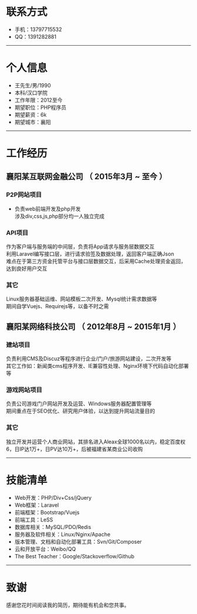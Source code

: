 # 联系方式

- 手机：13797715532
- QQ：1391282881

---

# 个人信息

 - 王先生/男/1990 
 - 本科/汉口学院 
 - 工作年限：2012至今
 - 期望职位：PHP程序员
 - 期望薪资：6k
 - 期望城市：襄阳

---

# 工作经历

## 襄阳某互联网金融公司 （ 2015年3月 ~ 至今 ）

### P2P网站项目

- 负责web前端开发及php开发  
涉及div,css,js,php部分均一人独立完成


### API项目 

作为客户端与服务端的中间层，负责将App请求与服务层数据交互  
利用Laravel编写接口层，进行请求验签及数据处理，返回客户端正确Json  
难点在于第三方资金托管平台与接口层数据交互，后采用Cache处理资金返回，达到良好用户交互


### 其它

Linux服务器基础运维、网站模板二次开发、Mysql统计需求数据等  
期间自学Vuejs、Requirejs等，以备不时之需

 
## 襄阳某网络科技公司 （ 2012年8月 ~ 2015年1月 ）

### 建站项目 

负责利用CMS及Discuz等程序进行企业/门户/旅游网站建设，二次开发等  
其它工作如：新闻类cms程序开发、IE兼容性处理、Nginx环境下代码自动化部署等


### 游戏网站项目 

负责公司游戏门户网站开发及运营、Windows服务器配置管理等  
期间重点在于SEO优化、研究用户体验，以达到提升网站流量目的


### 其它

独立开发并运营个人商业网站，其排名进入Aleax全球1000名以内，稳定百度权6，日IP达1万+，日PV达10万+，后被福建省某商业公司收购

---

# 技能清单

- Web开发：PHP/Div+Css/jQuery
- Web框架：Laravel
- 前端框架：Bootstrap/Vuejs
- 前端工具：LeSS
- 数据库相关：MySQL/PDO/Redis
- 服务器及软件相关：Linux/Nginx/Apache
- 版本管理、文档和自动化部署工具：Svn/Git/Composer
- 云和开放平台：Weibo/QQ
- The Best Teacher：Google/Stackoverflow/Github

---

# 致谢
感谢您花时间阅读我的简历，期待能有机会和您共事。